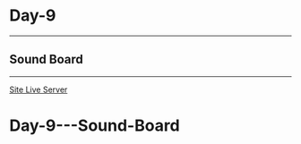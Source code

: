 # Day-9

---

## Sound Board

---

[Site Live Server](https://krantos-dev.github.io/Day-4---Sound-Board/)
# Day-9---Sound-Board
